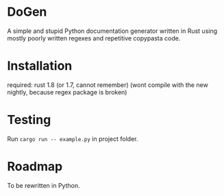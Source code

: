 DoGen
=====
A simple and stupid Python documentation generator written in Rust using mostly poorly written regexes and repetitive copypasta code.

Installation
============
required: rust 1.8 (or 1.7, cannot remember)
(wont compile with the new nightly, because regex package is broken)

Testing
=======
Run `cargo run -- example.py` in project folder.


Roadmap
=======
To be rewritten in Python.

